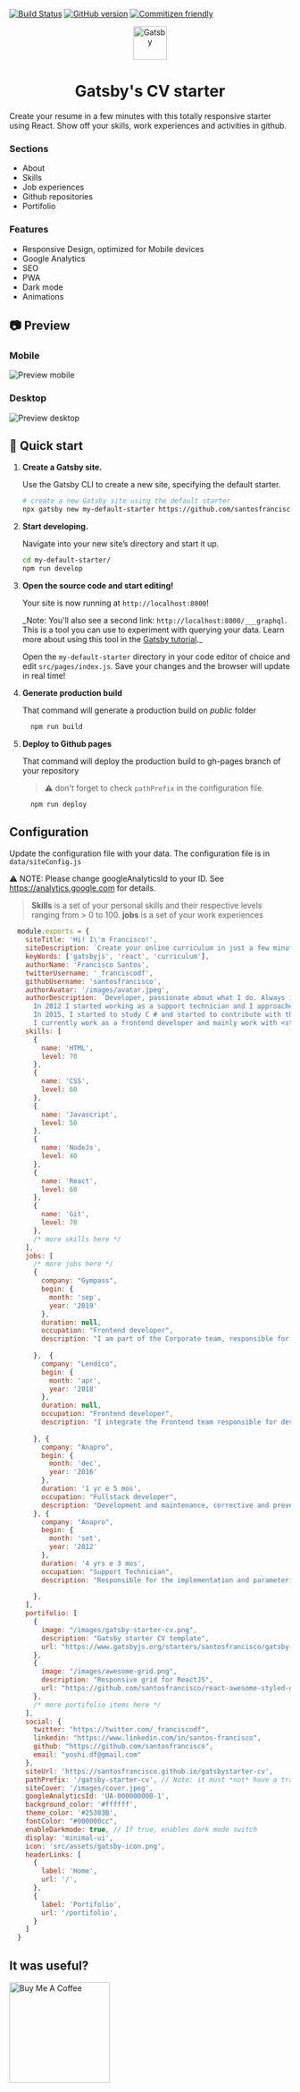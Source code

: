 [![Build Status](https://travis-ci.org/santosfrancisco/gatsby-starter-cv.svg?branch=master)](https://travis-ci.org/santosfrancisco/gatsby-starter-cv)
[![GitHub version](https://badge.fury.io/gh/santosfrancisco%2Fgatsby-starter-cv.svg)](https://badge.fury.io/gh/santosfrancisco%2Fgatsby-starter-cv)
[![Commitizen friendly](https://img.shields.io/badge/commitizen-friendly-brightgreen.svg)](http://commitizen.github.io/cz-cli/)

<p align="center">
  <a href="https://www.gatsbyjs.org">
    <img alt="Gatsby" src="https://www.gatsbyjs.org/monogram.svg" width="60" />
  </a>
</p>
<h1 align="center">
  Gatsby's CV starter
</h1>

Create your resume in a few minutes with this totally responsive starter using React. Show off your skills, work experiences and activities in github.

### Sections
- About
- Skills
- Job experiences
- Github repositories
- Portifolio

### Features
- Responsive Design, optimized for Mobile devices
- Google Analytics
- SEO
- PWA
- Dark mode
- Animations

## 📷 Preview

### Mobile

![Preview mobile](./preview-mobile.gif)

### Desktop

![Preview desktop](./preview-desktop.gif)

## 🚀 Quick start

1.  **Create a Gatsby site.**

    Use the Gatsby CLI to create a new site, specifying the default starter.

    ```sh
    # create a new Gatsby site using the default starter
    npx gatsby new my-default-starter https://github.com/santosfrancisco/gatsby-starter-cv
    ```

2.  **Start developing.**

    Navigate into your new site’s directory and start it up.

    ```sh
    cd my-default-starter/
    npm run develop
    ```

3.  **Open the source code and start editing!**

    Your site is now running at `http://localhost:8000`!

    \_Note: You'll also see a second link: `http://localhost:8000/___graphql`. This is a tool you can use to experiment with querying your data. Learn more about using this tool in the [Gatsby tutorial](https://www.gatsbyjs.org/tutorial/part-five/#introducing-graphiql).\_

    Open the `my-default-starter` directory in your code editor of choice and edit `src/pages/index.js`. Save your changes and the browser will update in real time!

4. **Generate production build**

    That command will generate a production build on _public_ folder
    ```sh
      npm run build
    ```

5. **Deploy to Github pages**

    That command will deploy the production build to gh-pages branch of your repository
    > ⚠️ don't forget to check `pathPrefix` in the configuration file.


    ```sh
      npm run deploy
    ```

## Configuration

Update the configuration file with your data. The configuration file is in ```data/siteConfig.js```

:warning: NOTE: Please change googleAnalyticsId to your ID.  See https://analytics.google.com for details.

> **Skills** is a set of your personal skills and their respective levels ranging from > 0 to 100.
> **jobs** is a set of your work experiences

```js
  module.exports = {
    siteTitle: 'Hi! I\'m Francisco!',
    siteDescription: `Create your online curriculum in just a few minutes with this starter`,
    keyWords: ['gatsbyjs', 'react', 'curriculum'],
    authorName: 'Francisco Santos',
    twitterUsername: '_franciscodf',
    githubUsername: 'santosfrancisco',
    authorAvatar: '/images/avatar.jpeg',
    authorDescription: `Developer, passionate about what I do. Always interested in how the sites were made, I started to study HTML by hobby. <br />
      In 2012 I started working as a support technician and I approached the developers.
      In 2015, I started to study C # and started to contribute with the team giving maintenance in an application in C # and .NET. <br />
      I currently work as a frontend developer and mainly work with <strong>Javascript, NodeJS e React.</strong>`,
    skills: [
      {
        name: 'HTML',
        level: 70
      },
      {
        name: 'CSS',
        level: 60
      },
      {
        name: 'Javascript',
        level: 50
      },
      {
        name: 'NodeJs',
        level: 40
      },
      {
        name: 'React',
        level: 60
      },
      {
        name: 'Git',
        level: 70
      },
      /* more skills here */
    ],
    jobs: [
      /* more jobs here */
      {
        company: "Gympass",
        begin: {
          month: 'sep',
          year: '2019'
        },
        duration: null,
        occupation: "Frontend developer",
        description: "I am part of the Corporate team, responsible for the development and maintenance of the employee management platform, giving more and more autonomy to partner companies."
    
      },  {
        company: "Lendico",
        begin: {
          month: 'apr',
          year: '2018'
        },
        duration: null,
        occupation: "Frontend developer",
        description: "I integrate the Frontend team responsible for developing and maintaining the online lending platform."
    
      }, {
        company: "Anapro",
        begin: {
          month: 'dec',
          year: '2016'
        },
        duration: '1 yr e 5 mos',
        occupation: "Fullstack developer",
        description: "Development and maintenance, corrective and preventive, of web applications for the real estate market."
      }, {
        company: "Anapro",
        begin: {
          month: 'set',
          year: '2012'
        },
        duration: '4 yrs e 3 mos',
        occupation: "Support Technician",
        description: "Responsible for the implementation and parameterization of the system, training and customer support. Acting also in person in real estate launches guaranteeing the success and good use of the tool."
    
      },
    ],
    portifolio: [
      {
        image: "/images/gatsby-starter-cv.png",
        description: "Gatsby starter CV template",
        url: "https://www.gatsbyjs.org/starters/santosfrancisco/gatsby-starter-cv/"
      },
      {
        image: "/images/awesome-grid.png",
        description: "Responsive grid for ReactJS",
        url: "https://github.com/santosfrancisco/react-awesome-styled-grid"
      },
      /* more portifolio items here */
    ],
    social: {
      twitter: "https://twitter.com/_franciscodf",
      linkedin: "https://www.linkedin.com/in/santos-francisco",
      github: "https://github.com/santosfrancisco",
      email: "yoshi.df@gmail.com"
    },
    siteUrl: 'https://santosfrancisco.github.io/gatsbystarter-cv',
    pathPrefix: '/gatsby-starter-cv', // Note: it must *not* have a trailing slash.
    siteCover: '/images/cover.jpeg',
    googleAnalyticsId: 'UA-000000000-1',
    background_color: '#ffffff',
    theme_color: '#25303B',
    fontColor: "#000000cc",
    enableDarkmode: true, // If true, enables dark mode switch
    display: 'minimal-ui',
    icon: 'src/assets/gatsby-icon.png',
    headerLinks: [
      {
        label: 'Home',
        url: '/',
      },
      {
        label: 'Portifolio',
        url: '/portifolio',
      }
    ]
  }

```

## It was useful?

<a href="https://www.buymeacoffee.com/santosfrancisco" target="_blank"><img src="https://cdn.buymeacoffee.com/buttons/default-blue.png" alt="Buy Me A Coffee" width="180px" ></a>
